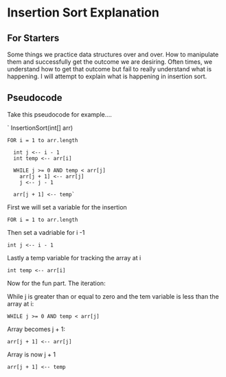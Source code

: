 
# Insertion Sort Explanation

## For Starters

Some things we practice data structures over and over.  How to manipulate them and successfully get the outcome we are desiring.  Often times, we understand how to get that outcome but fail to really understand what is happening. I will attempt to explain what is happening in insertion sort.

## Pseudocode

Take this pseudocode for example....

` InsertionSort(int[] arr)

    FOR i = 1 to arr.length

      int j <-- i - 1
      int temp <-- arr[i]

      WHILE j >= 0 AND temp < arr[j]
        arr[j + 1] <-- arr[j]
        j <-- j - 1

      arr[j + 1] <-- temp`

First we will set a variable for the insertion

`FOR i = 1 to arr.length`

Then set a vadriable for i -1

`int j <-- i - 1`

Lastly a temp variable for tracking the array at i

`int temp <-- arr[i]`

Now for the fun part.  The iteration:

While j is greater than or equal to zero and the tem variable is less than the array at i:

`WHILE j >= 0 AND temp < arr[j]`

Array becomes j + 1:

`arr[j + 1] <-- arr[j]`

Array is now j + 1

`arr[j + 1] <-- temp`